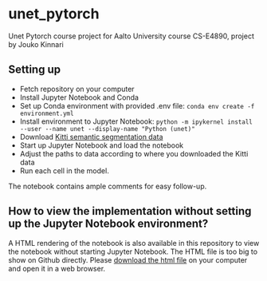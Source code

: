 # unet_pytorch
Unet Pytorch course project for Aalto University course CS-E4890, project by Jouko Kinnari
## Setting up
- Fetch repository on your computer
- Install Jupyter Notebook and Conda
- Set up Conda environment with provided .env file: `conda env create -f environment.yml`
- Install environment to Jupyter Notebook: `python -m ipykernel install --user --name unet --display-name "Python (unet)"`
- Download [Kitti semantic segmentation data](http://www.cvlibs.net/datasets/kitti/eval_semseg.php?benchmark=semantics2015)
- Start up Jupyter Notebook and load the notebook
- Adjust the paths to data according to where you downloaded the Kitti data
- Run each cell in the model.

The notebook contains ample comments for easy follow-up.

## How to view the implementation without setting up the Jupyter Notebook environment?
A HTML rendering of the notebook is also available in this repository to view the notebook without starting Jupyter Notebook. The HTML file is too big to show on Github directly. Please [download the html file](https://github.com/jkinnari/unet_pytorch/raw/master/unet.html) on your computer and open it in a web browser.
